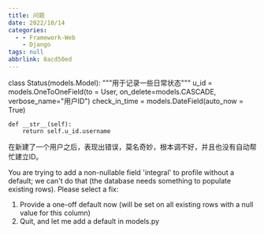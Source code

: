 ```yaml
---
title: 问题
date: 2022/10/14
categories:
  - - Framework-Web
    - Django
tags: null
abbrlink: 8acd50ed
---
```



class Status(models.Model):
    """用于记录一些日常状态"""
    u_id = models.OneToOneField(to = User, on_delete=models.CASCADE, verbose_name="用户ID")
    check_in_time = models.DateField(auto_now = True)

    def __str__(self):
        return self.u_id.username

在新建了一个用户之后，表现出错误，莫名奇妙，根本调不好，并且也没有自动帮忙建立ID。

You are trying to add a non-nullable field 'integral' to profile without a default; we can't do that (the database needs something to populate existing rows).
Please select a fix:
 1) Provide a one-off default now (will be set on all existing rows with a null value for this column)
 2) Quit, and let me add a default in models.py